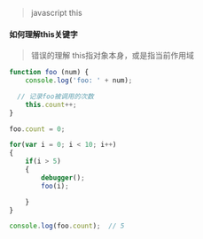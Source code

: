 > javascript this

#### 如何理解this关键字

> 错误的理解
this指对象本身，或是指当前作用域

``` js
function foo (num) {
	console.log('foo: ' + num);

  // 记录foo被调用的次数
	this.count++;
}

foo.count = 0;

for(var i = 0; i < 10; i++)
{
	if(i > 5)
	{
		debugger();
		foo(i);

	}
}

console.log(foo.count);  // 5
```